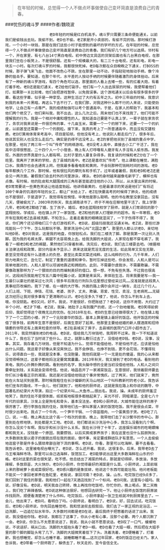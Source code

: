 > 在年轻的时候，总觉得一个人不做点坏事做使自己变坏简直是浪费自己的青春。

###忧伤的魂斗罗
####作者/魏晓波

						老D年轻的时候是红白机高手。魂斗罗只需要三条命便能通关。以前我们是偷钱出去玩。我偷不到，老D也不偷。老Z家是开小卖部的，有偷不完的钱。那时候打游戏，一个小时一块钱，那是在我们这些小村子能想到的最坏的学坏的方式。在年轻的时候，总觉得一个人不做点坏事做使自己变坏简直是浪费自己的青春。我们有好几个地方可以选择。邻村有一个，开在家里，有七八台14寸黑白电视。初中旁边文具店的货架后面也有几台黑白电视，在那里我们坐在小板凳上，不是很舒服。还有一个规模最大的，有二三十台电视，还有彩电，彩电一块五一小时。每次打魂斗罗的时候，我都很快死掉。老D每次都在众目睽睽之下通关，打BOSS的时候，那子弹飞来飞去，他面不改色心不跳，坐在那里一动不动，手指轻轻地按动手柄，像个冷静的狙击手。要知道，在那个年代，水平差的人按动手柄的时候要伴随着激烈的身体扭动。后来有了一种新的魂斗罗游戏，有四个角色可以选，那里面的人看上去矮一些，有的扛着大炮，有着打着手枪。老D还是能打通关，老Z给他打副手。他们有一个人出去尿尿的时候，我便帮着他们打。如果那一关比较难，他们会把游戏暂停，以免我误事。这个游戏通关以后会有很多很多的字幕，看这些字幕，似乎是一种享受。这种生活过了大约有五年之久。初中三年级的时候，我意识到我的未来一片黑暗，再这么下去不行了。在我们那，对我这种什么都不行的人来说，只能使劲地学，让自己有一点尊严。我的成绩勉强可以考个普通高中。于是，在家人的帮助下，我基本和他们两个绝交了。他们来叫我，我不出去，这么几次之后，周末他们也不来找我了。他们可能不理解我的行为。我是一个相对中庸和理性的人。我知道自己要是不认真上学，一辈子就在家务农了。务农对我来说是一件很恐怖的事，十几亩玉米，需要一个一个的掰下来，还要一个一个的扒皮，以前甚至还需要一个一个的脱粒。接下来，我真的考上了一所普通高中，而且没有交建校费。老D打算用体育来考高中，项目是铅球。但他没有考上，他说别人都走后门了。很多年后，他说其实别人也没怎么走后门，确实是扔得不远没考上。老Z的爹把他买到了县城的重点中学，在那里，他玩了两三年一个叫“传奇”的网络游戏。老D没考上高中，直接去小工厂干活了。我在高中活得很憋屈，二十四个人一个小宿舍，晚上有人打呼噜有人磨牙有人手淫有人偷东西。我发现，外面的世界真是什么人都有啊，比村子里的人要复杂得多。我复读的时候和老Z分在了一个班里。我离开了原来的学校，去了县城的高中。老Z还是喜欢玩“传奇”。他上课都在睡觉，满脸口水。我偶尔也会去通宵上网，但我最多看看电影和黄网，不会玩那种花钱耗时间的游戏。老D每年都换几个工作，那时候，他有很拉风的摩托车和手机了。过年或者暑假，我和老D和老Z还是会见一两次面。暑假我们会去村外的河里游泳，裸泳。老D的身材越来越像毛新宇了，模样也有点像。有时候，他的肚皮和大腿围成的三角形甚至能遮住他的小JJ。所以，从水里出来的时候，老D常常要说一些黄色笑话让他适度勃起。他讲得最黄的，也是最凄凉的笑话是他们厂有将近100个单身的饥渴的年轻的女工，都让厂长给上了。老Z在快要高考的时候得了肺炎，他的成绩也不是很好，于是退学了。我觉得有些惋惜，毕竟他是那么聪明。他的书在教室没拿回去，没有几天，便被偷光了。2003年的秋天，我去湖南读书了，终于不用在庄稼地里干活了。我上学那几年，老D和老Z都结了婚，生了孩子。婚后，老D去蓝翔技校学了厨师，就是人们常调侃的那个蓝翔技校。学成后，他在镇上开了一家饭馆。老Z和他的家人打理新开的超市。有一年寒假，老D开车拉我和老Z去县城洗脚。不知怎么，走着走着我的眼睛就湿润了，一下子伤得不得了。我说，你们两个还记得咱们三个去打游戏机不。老D说，超级玛丽我还没通关呐。老Z说，那些烂游戏能玩一个下午，怎么玩都玩不够。那家洗浴中心叫“北国之春”。那里的人都认识老D，亲切地叫他D哥。老D对我说，这是我的地盘，你放轻松点。我们在二楼洗了脚。那是我第一次让别人洗脚。因为我的毛裤太厚，裤腿不太容易挽上去。给我洗脚的大姐说，人家现在都不穿毛裤了。我看了一眼老D和老Z的裤腿，果然他们只穿着秋裤。洗完后，老D说，我们去三楼耍去吧。（根据相关法律法规和政策，部分内容未予显示。）原来这就是荒淫无度的生活，如此简单又实在无聊，甚至没觉得这有什么道德上的负担，甚至比卖菜买菜还纯粹。这么纯粹的行为，几千年来，人们努力地美化它，丑化它，制定了重重的道德和律令。暂时忘掉这些吧，你会发现，人和人是可以简单地面对的，人和人是可以坦诚地靠近和拥抱的。此刻，不需要尔虞我诈，不需要欺骗，不需要像政客那样为了一个猥琐的目的而编制美好的借口。想一想，不免有些失落。不过我也很高兴，这段阅历我能用它写五六篇中短篇小说，就算是来采风，来体验生活。将来我要是写——我一生最引以豪壮的是采过七次风；很多年后我在行刑队队伍里想过曾经采过风……没准就是这段真人真事经历改编的。我下了楼，在一楼的大厅等。外面的路上偶尔会开过一辆车，走过几个行人。人们上班、下班、挣钱、花钱、老婆、孩子、丈夫、欺骗、恩爱、性交、卖淫、生老病死……无疑这次经历让我对很多事有了更清晰的认识。老D也没多久下楼了，他说，你怎么不到车上去，哦，你没钥匙。老D又问，好不。我说，不是很好，你把账结了？老D说，这你不用管。大约过了半个小时，老Z才下楼。老Z说，我操，她肚子上有剖腹产的疤，还一个劲地催我。老D笑得前俯后仰，我却觉得这个夜晚无比的忧伤。在2010年左右，老D的生意已经做得很大了。他在镇上租下了一个二层的小楼，开了一个比较豪华的饭店，基本上算是镇上最好的饭店。他开饭店的时候借了很多钱，前两年生意不是很好，后面生意好了起来。他那里主要给结婚的新人摆酒席和招待镇委的领导还有上面来检查的领导。老Z在县城买了房子，去县城的医院门口开小超市去了。2011年，我突然接到老D的电话。老D说，借给我几万块钱吧，我周转不过来。我一下不知道说什么了，我也忘了当时说了些什么，总之，就那么敷衍过去了，没借给老D钱。老D说，没事，没事。其实，我存着几万块钱，但是不知道为什么，觉得不能借给他，不是怕他不还，应该是怕他出什么问题。我这辈子好像从来没爽快过。我不会挣钱，也挣不到钱，更不会花钱，不懂得玩乐，说得直白一些，我就是没本事，也没胆量，我他妈就是一个一无是处的傻逼，我的心从来都没觉得畅快过，这辈子都他妈注定要窝窝囊囊。2013年秋天，我又接到了老D的电话。看到他的来电，我的心扑腾扑腾的跳。看到他的名字，我头脑中想的全是当初没借给他钱。人和人之间只要牵扯到钱，关系就会变得奇怪。他说，咱昌邑开了一家湘菜饭店，生意很好，我领着厨师要去你们长沙看看正宗的湘菜。我还是对没借给他钱这个事非常愧疚。过了两天，他们就来了，竟然能在火车站买到座票。那时候我租住在长沙偏僻的天马山地区一个叫科教新村的老小区。我告诉他们坐车的路线，不一会儿，他们就到了。他和他的厨师说，这就是我在路上和你说的魏导，中国著名的纪录片大导演，拍过一个纪录片叫……大鱼市……很出名。我说，操。未成年的厨师羞涩地笑了。我的住处不是很体面，纸浆板地板很多都翘起来了，采光不好，阴暗潮湿，全是七八十年代的旧家具，沙发上全是狗毛和骨头，基本没法坐。老D和小厨师说，大城市能住这样的房子很厉害了。把行李放在我的住处，我带他们去一家叫茅屋人家的饭馆吃饭。我不是很会点菜，平时很少出来吃。我点了一个牛肉、一个笋干干锅、一个蒜苗腊肉、一个蛋黄茄子煲。老D吃了几口，说，一般，晚上再去比这个高一个档次的尝尝。晚上，我带他们去了长沙繁华的市中心。那里到处在修地铁，到处都是大工地。老D说，他们都说长沙洗浴中心多，我怎么没看到几个啊，你怎么没买个车啊。我似乎和长沙没什么关系。我在长沙待了十年了。这座娱乐城市的吃喝嫖赌都和我无关。没钱是一个原因，我要攒钱，以后买房成家养孩子；我在这里也没什么狐朋狗友，大多数朋友是以君子的面貌出现在我的面前，做坏事，肯定要成群结队才有意思。一个人去偷偷地逛窑子那是件多么猥琐卑鄙丑陋下流的事啊。老D说，你看，那里可以吃海鲜，要不去看看。我告诉老D，这里被电视台曝光了。老D说，怎么还开着。我说，这很复杂。后来，我带老D去了马王堆海鲜市场，那里可以自己选海鲜，饭馆加工。老D能够说出这里大多数海鲜在山东的价格。老D对这里的菜也很失望，吃不惯。他总结出了湘菜的特点，那就是切得碎，多放油，多放辣椒，多放蒜苗，大火快炒。老D问小厨师，你觉得最好的湘菜是什么菜。小厨师说，上菜前端上来的那碗萝卜皮咸菜很好吃。老D感兴趣的是象拔蚌，他说这个东西可能能壮阳。他问老板能不能买一个拿回老家养在鱼缸里，老板说，拿回河南？老D说，操，山东。吃完饭已经9点多了，我们回到了我住的那里。我和他们一起在7天酒店找到了一个标间。老D问我，这里有小姐吗。我说，好像没有。老D说，明天我自己转转，晚上再找你吃饭吧，你忙你的，晚上喝点。第二天晚上，我们吃了麻辣香锅。老D说这种做法很好，他想回去研究一下。他让小厨师去饭馆的厨房装作找厕所，顺便看清楚用了什么作料。吃完饭后，小厨师拿起一张卫生纸就冲到厨房里去了。一会儿，他出来了。老D问，看明白了吗。小厨师说，看明白了。老D说，好，回去试试。吃完饭后，老D和小厨师说，你先回去睡觉吧，我和恁波叔去叙叙旧。我们去了一家正规的足浴店，一边洗脚，一边追忆似水年华。大多数时间都是老D在说，最后我终于把憋着的话说了出来。我说，我没借给你钱。老D说，我都忘了这事了，你从小老有心事，没那个必要。两个人都沉默了一会。老D说，你怎么不太愿意说话了。我说，我从小就不愿意说话。老D叹了一口气，缓缓地说，不说话好，祸从口出。洗脚的大姐抬头看了老D一眼。老D也看了大姐一眼，然后把在大姐手里的那个脚的脚趾头弯了几下，洗脚的大姐微笑着低下了头。洗着洗着，老D便睡着了，打着鼾。我也想睡觉，却怎么也睡不着，装睡都睡不着……这次过年回家，老D的饭店已经关门。家人告诉我，老D带着一个厨师跑了，躲债去了，秋天走的，至今音信全无。			  		